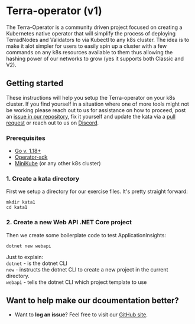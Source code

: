 Terra-operator (v1)
======================================

The Terra-Operator is a community driven project focused on creating a Kubernetes native operator that will simplify the process of deploying TerradNodes and Validators to via Kubectl to any k8s cluster. The idea is to make it alot simpler for users to easily spin up a cluster with a few commands on any k8s resources available to them thus allowing the hashing power of our networks to grow (yes it supports both Classic and V2).

## Getting started
These instructions will help you setup the Terra-operator on your k8s cluster. If you find yourself in a situation where one of more tools might not be working please reach out to us for assistance on how to proceed, post an [issue in our repository](https://github.com/terra-rebels/terra-operator/issues), fix it yourself and update the kata via a [pull request](https://github.com/terra-rebels/terra-operator/pulls) or reach out to us on [Discord]().

### Prerequisites
* [Go v. 1.18+](https://go.dev/dl/)
* [Operator-sdk](https://sdk.operatorframework.io/docs/installation/)
* [MiniKube](https://minikube.sigs.k8s.io/docs/start/) (or any other k8s cluster)



### 1. Create a kata directory
First we setup a directory for our exercise files. It's pretty straight forward:

```
mkdir kata1
cd kata1
```

### 2. Create a new Web API .NET Core project
Then we create some boilerplate code to test ApplicationInsights:

```
dotnet new webapi
```

Just to explain: <br/>
`dotnet` - is the dotnet CLI <br/>
`new` - instructs the dotnet CLI to create a new project in the current directory.<br/>
`webapi` - tells the dotnet CLI which project template to use


## Want to help make our dcoumentation better?
 * Want to **log an issue**? Feel free to visit our [GitHub site](https://github.com/terra-rebels/terra-operator/issues).
 
